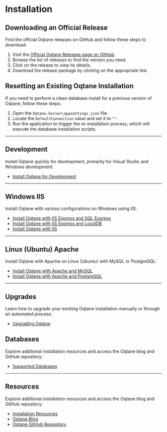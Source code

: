 # Installation

## Downloading an Official Release

Find the official Oqtane releases on GitHub and follow these steps to download:

1. Visit the [Official Oqtane Releases page on GitHub](https://github.com/oqtane/oqtane.framework/releases).
2. Browse the list of releases to find the version you need.
3. Click on the release to view its details.
4. Download the release package by clicking on the appropriate link.

## Resetting an Existing Oqtane Installation

If you need to perform a clean database install for a previous version of Oqtane, follow these steps:

1. Open the `Oqtane.Server\appsettings.json` file.
2. Locate the `DefaultConnection` value and set it to `""`.
3. Run the application to trigger the re-installation process, which will execute the database installation scripts.

---

## Development

Install Oqtane quickly for development, primarily for Visual Studio and Windows development:

- [Install Oqtane for Development](development.md)

---

## Windows IIS

Install Oqtane with various configurations on Windows using IIS:

- [Install Oqtane with IIS Express and SQL Express](windows-iis-express-sql-express.md)
- [Install Oqtane with IIS Express and LocalDB](windows-iis-express-localdb.md)
- [Install Oqtane with IIS](windows-iis-sql.md)

---

## Linux (Ubuntu) Apache

Install Oqtane with Apache on Linux (Ubuntu) with MySQL or PostgreSQL:

- [Install Oqtane with Apache and MySQL](linux-ubuntu-apache-mysql.md)
- [Install Oqtane with Apache and PostgreSQL](linux-ubuntu-apache-postgresql.md)

---

## Upgrades

Learn how to upgrade your existing Oqtane installation manually or through an automated process:

- [Upgrading Oqtane](upgrades.md)

## Databases

Explore additional installation resources and access the Oqtane blog and GitHub repository:

- [Supported Databases](databases.md)

---

## Resources

Explore additional installation resources and access the Oqtane blog and GitHub repository:

- [Installation Resources](resources.md)
- [Oqtane Blog](resources.md#oqtane-blog)
- [Oqtane GitHub Repository](resources.md#oqtane-github-repository)
